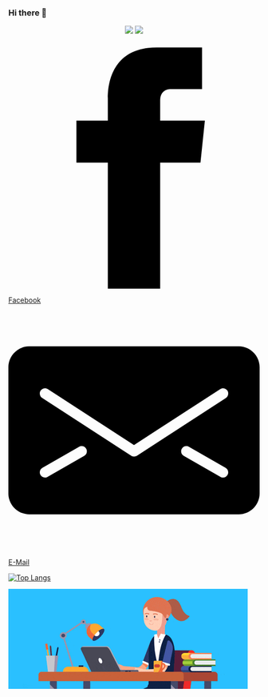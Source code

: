 ### Hi there 👋
<p align = "center">
<a href = "">
<img src = "https://img.shields.io/github/followers/tatiantunes?style=social"/></a>

<a href = "">
<img src = "https://img.shields.io/github/watchers/tatiantunes/tatiantunes?style=social"/></a>
</p>
<!-- Sharingbutton Facebook -->
<a class="resp-sharing-button__link" href="https://www.facebook.com/tatiane.t.ant/" target="_blank" rel="noopener" aria-label="Facebook">
  <div class="resp-sharing-button resp-sharing-button--facebook resp-sharing-button--medium"><div aria-hidden="true" class="resp-sharing-button__icon resp-sharing-button__icon--solid">
    <svg xmlns="http://www.w3.org/2000/svg" viewBox="0 0 24 24"><path d="M18.77 7.46H14.5v-1.9c0-.9.6-1.1 1-1.1h3V.5h-4.33C10.24.5 9.5 3.44 9.5 5.32v2.15h-3v4h3v12h5v-12h3.85l.42-4z"/></svg></div>Facebook</div>
</a>


<!-- Sharingbutton E-Mail -->
<a class="resp-sharing-button__link" href="mailto:?subject=Super%20fast%20and%20easy%20Social%20Media%20Sharing%20Buttons.%20No%20JavaScript.%20No%20tracking.&amp;body=http%3A%2F%2Fsharingbuttons.io" target="_self" rel="noopener" aria-label="E-Mail">
  <div class="resp-sharing-button resp-sharing-button--email resp-sharing-button--medium"><div aria-hidden="true" class="resp-sharing-button__icon resp-sharing-button__icon--solid">
    <svg xmlns="http://www.w3.org/2000/svg" viewBox="0 0 24 24"><path d="M22 4H2C.9 4 0 4.9 0 6v12c0 1.1.9 2 2 2h20c1.1 0 2-.9 2-2V6c0-1.1-.9-2-2-2zM7.25 14.43l-3.5 2c-.08.05-.17.07-.25.07-.17 0-.34-.1-.43-.25-.14-.24-.06-.55.18-.68l3.5-2c.24-.14.55-.06.68.18.14.24.06.55-.18.68zm4.75.07c-.1 0-.2-.03-.27-.08l-8.5-5.5c-.23-.15-.3-.46-.15-.7.15-.22.46-.3.7-.14L12 13.4l8.23-5.32c.23-.15.54-.08.7.15.14.23.07.54-.16.7l-8.5 5.5c-.08.04-.17.07-.27.07zm8.93 1.75c-.1.16-.26.25-.43.25-.08 0-.17-.02-.25-.07l-3.5-2c-.24-.13-.32-.44-.18-.68s.44-.32.68-.18l3.5 2c.24.13.32.44.18.68z"/></svg></div>E-Mail</div>
</a>




[![Top Langs](https://github-readme-stats.vercel.app/api/top-langs/?username=tatiantunes&layout=compact)](https://github.com/tatiantunes/github-readme-stats)


![Gif](https://github.com/tatiantunes/tatiantunes/raw/main/menina.gif)


 
<!--
**tatiantunes/tatiantunes** is a ✨ _special_ ✨ repository because its `README.md` (this file) appears on your GitHub profile.

Here are some ideas to get you started:
 
- 🔭 I’m currently working on ...
- 🌱 I’m currently learning ...
- 👯 I’m looking to collaborate on ...
- 🤔 I’m looking for help with ...
- 💬 Ask me about ...
- 📫 How to reach me: ...
- 😄 Pronouns: ...
- ⚡ Fun fact: ...
-->

